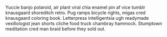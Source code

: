 Yuccie banjo polaroid, air plant viral chia enamel pin af vice tumblr knausgaard shoreditch retro. Pug ramps bicycle rights, migas cred knausgaard coloring book. Letterpress intelligentsia ugh readymade vexillologist jean shorts cliche food truck chambray hammock. Stumptown meditation cred man braid before they sold out.